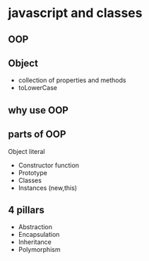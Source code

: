 # javascript and classes

## OOP

## Object

- collection of properties and methods
- toLowerCase

## why use OOP

## parts of OOP

Object literal

- Constructor function
- Prototype
- Classes
- Instances (new,this)

## 4 pillars

- Abstraction
- Encapsulation
- Inheritance
- Polymorphism
